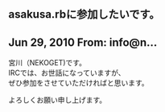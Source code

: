 ## asakusa.rbに参加したいです。

## Jun 29, 2010 From: info@n...

宮川（NEKOGET)です。  
IRCでは、お世話になっていますが、  
ぜひ参加をさせていただければと思います。

よろしくお願い申し上げます。

